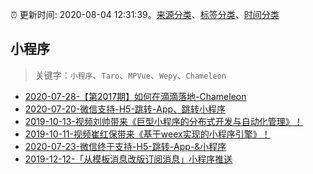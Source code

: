 :alarm_clock: 更新时间: 2020-08-04 12:31:39。[来源分类](../README.md)、[标签分类](../TAGS.md)、[时间分类](../TIMELINE.md)

## 小程序


> 关键字：`小程序`、`Taro`、`MPVue`、`Wepy`、`Chameleon`



- [2020-07-28-【第2017期】如何在滴滴落地-Chameleon](https://www.ershicimi.com/p/75bfd3aa65e4a690461c9e54b11afb45) 
- [2020-07-20-微信支持-H5-跳转-App、跳转小程序](https://www.ershicimi.com/p/797dfe20a3a6c99a7f963f9afc4b91d7) 
- [2019-10-13-视频刘帅带来《巨型小程序的分布式开发与自动化管理》！](https://www.ershicimi.com/p/87eba2f1f542935fbe26bfe7c5de69d5) 
- [2019-10-11-视频崔红保带来《基于weex实现的小程序引擎》！](https://www.ershicimi.com/p/c26e28939407871c257a92873da7c97b) 
- [2020-07-23-微信终于支持-H5-跳转-App-&小程序](https://www.ershicimi.com/p/22db66b13bfbb9da9291d8871b9302c4) 
- [2019-12-12-「从模板消息改版订阅消息」小程序推送](https://juejin.im/post/5df03c3551882512243f9292) 